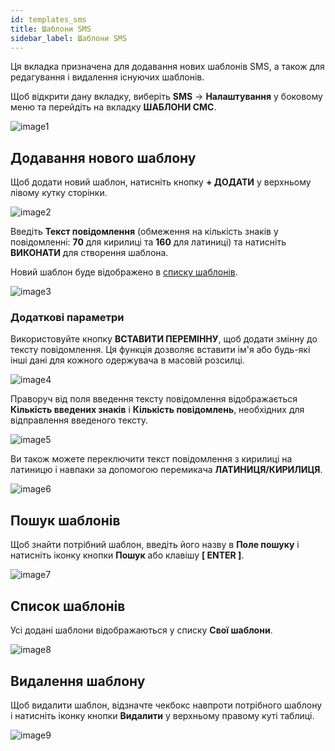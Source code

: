 ```yaml
---
id: templates_sms
title: Шаблони SMS
sidebar_label: Шаблони SMS
---
```


Ця вкладка призначена для додавання нових шаблонів SMS, а також для редагування і видалення існуючих шаблонів.

Щоб відкрити дану вкладку, виберіть **SMS** → **Налаштування** у боковому меню та перейдіть на вкладку **ШАБЛОНИ СМС**.

![image1](/img/uk/client_settings_templates_sms/image1.png)

## Додавання нового шаблону

Щоб додати новий шаблон, натисніть кнопку **+ ДОДАТИ** у верхньому лівому кутку сторінки.

![image2](/img/uk/client_settings_templates_sms/image2.png)

Введіть **Текст повідомлення** (обмеження на кількість знаків у повідомленні: **70** для кирилиці та **160** для латиниці) та натисніть **ВИКОНАТИ** для створення шаблона.

Новий шаблон буде відображено в [списку шаблонів](#список-шаблонів).

![image3](/img/uk/client_settings_templates_sms/image3.png)

### Додаткові параметри

Використовуйте кнопку **ВСТАВИТИ ПЕРЕМІННУ**, щоб додати змінну до тексту повідомлення. Ця функція дозволяє вставити ім'я або будь-які інші дані для кожного одержувача в масовій розсилці.

![image4](/img/uk/client_settings_templates_sms/image4.png)

Праворуч від поля введення тексту повідомлення відображається **Кількість введених знаків** і **Кількість повідомлень**, необхідних для відправлення введеного тексту.

![image5](/img/uk/client_settings_templates_sms/image5.png)

Ви також можете переключити текст повідомлення з кирилиці на латиницю і навпаки за допомогою перемикача **ЛАТИНИЦЯ/КИРИЛИЦЯ**.

![image6](/img/uk/client_settings_templates_sms/image6.png)

## Пошук шаблонів

Щоб знайти потрібний шаблон, введіть його назву в **Поле пошуку** і натисніть іконку кнопки **Пошук** або клавішу **[ ENTER ]**.

![image7](/img/uk/client_settings_templates_sms/image7.png)

## Список шаблонів

Усі додані шаблони відображаються у списку **Свої шаблони**.

![image8](/img/uk/client_settings_templates_sms/image8.png)

## Видалення шаблону

Щоб видалити шаблон, відзначте чекбокс навпроти потрібного шаблону і натисніть іконку кнопки **Видалити** у верхньому правому куті таблиці.

![image9](/img/uk/client_settings_templates_sms/image9.png)
